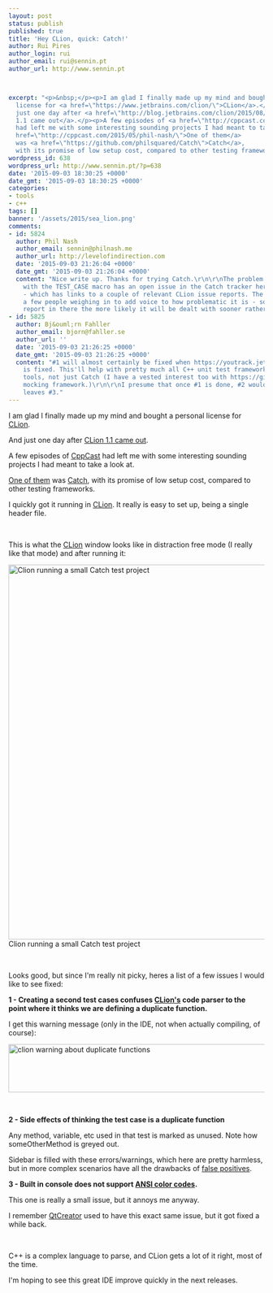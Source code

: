 ```yaml
---
layout: post
status: publish
published: true
title: 'Hey CLion, quick: Catch!'
author: Rui Pires
author_login: rui
author_email: rui@sennin.pt
author_url: http://www.sennin.pt



excerpt: "<p>&nbsp;</p><p>I am glad I finally made up my mind and bought a personal
  license for <a href=\"https://www.jetbrains.com/clion/\">CLion</a>.</p><p>And
  just one day after <a href=\"http://blog.jetbrains.com/clion/2015/08/clion-1-1-released/\">CLion
  1.1 came out</a>.</p><p>A few episodes of <a href=\"http://cppcast.com/\">CppCast</a>
  had left me with some interesting sounding projects I had meant to take a look at.</p><p><a
  href=\"http://cppcast.com/2015/05/phil-nash/\">One of them</a>
  was <a href=\"https://github.com/philsquared/Catch\">Catch</a>,
  with its promise of low setup cost, compared to other testing frameworks.</p>"
wordpress_id: 638
wordpress_url: http://www.sennin.pt/?p=638
date: '2015-09-03 18:30:25 +0000'
date_gmt: '2015-09-03 18:30:25 +0000'
categories:
- tools
- c++
tags: []
banner: '/assets/2015/sea_lion.png'
comments:
- id: 5824
  author: Phil Nash
  author_email: sennin@philnash.me
  author_url: http://levelofindirection.com
  date: '2015-09-03 21:26:04 +0000'
  date_gmt: '2015-09-03 21:26:04 +0000'
  content: "Nice write up. Thanks for trying Catch.\r\n\r\nThe problem you're seeing
    with the TEST_CASE macro has an open issue in the Catch tracker here: https://github.com/philsquared/Catch/issues/484
    - which has links to a couple of relevant CLion issue reports. The first one has
    a few people weighing in to add voice to how problematic it is - so the more people
    report in there the more likely it will be dealt with sooner rather than later!\r\n\r\nRegards,\r\n\r\n[)o\r\nIhIL.."
- id: 5825
  author: Bj&ouml;rn Fahller
  author_email: bjorn@fahller.se
  author_url: ''
  date: '2015-09-03 21:26:25 +0000'
  date_gmt: '2015-09-03 21:26:25 +0000'
  content: "#1 will almost certainly be fixed when https://youtrack.jetbrains.com/issue/CPP-2801
    is fixed. This'll help with pretty much all C++ unit test frameworks and similar
    tools, not just Catch (I have a vested interest too with https://github.com/rollbear/trompeloeil
    mocking framework.)\r\n\r\nI presume that once #1 is done, #2 would go as well.\r\n\r\nThis
    leaves #3."
---
```

<p>I am glad I finally made up my mind and bought a personal license for <a href="https://www.jetbrains.com/clion/">CLion</a>.</p>
<p>And just one day after <a href="http://blog.jetbrains.com/clion/2015/08/clion-1-1-released/">CLion 1.1 came out</a>.</p>
<p>A few episodes of <a href="http://cppcast.com/">CppCast</a> had left me with some interesting sounding projects I had meant to take a look at.</p>
<p><a href="http://cppcast.com/2015/05/phil-nash/">One of them</a> was <a href="https://github.com/philsquared/Catch">Catch</a>, with its promise of low setup cost, compared to other testing frameworks.<a id="more"></a><a id="more-638"></a></p>
<p>I quickly got it running in <a href="https://www.jetbrains.com/clion/">CLion</a>. It really is easy to set up, being a single header file.</p>
<p>&nbsp;</p>
<p>This is what the <a href="https://www.jetbrains.com/clion/">CLion</a> window looks like in distraction free mode (I really like that mode) and after running it:</p>
<p><img src="{{ site.baseurl }}/assets/2015/clion_and_catch.png" alt="Clion running a small Catch test project" width="598" height="738" /><br/> Clion running a small Catch test project</p>
<p>&nbsp;</p>
<p>Looks good, but since I'm really nit picky, heres a list of a few issues I would like to see fixed:</p>
<p><strong>1 - Creating a second test cases confuses <a href="https://www.jetbrains.com/clion/">CLion's</a> code parser to the point where it thinks we are defining a duplicate function.</strong></p>
<p>I get this warning message (only in the IDE, not when actually compiling, of course):</p>
<p><img src="{{ site.baseurl }}/assets/2015/clion_warning_1.png" alt="clion warning about duplicate functions" width="506" height="95" /></p>
<p>&nbsp;</p>
<p><strong>2 - Side effects of thinking the test case is a duplicate function</strong></p>
<p>Any method, variable, etc used in that test is marked as unused. Note how someOtherMethod is greyed out.</p>
<p>Sidebar is filled with these errors/warnings, which here are pretty harmless, but in more complex scenarios have all the drawbacks of <a href="https://en.wikipedia.org/wiki/False_positives_and_false_negatives#False_positive_error">false positives</a>.</p>
<p><strong>3 - Built in console does not support <a href="https://en.wikipedia.org/wiki/ANSI_escape_code">ANSI color codes</a>.</strong></p>
<p>This one is really a small issue, but it annoys me anyway.</p>
<p>I remember <a href="http://www.qt.io/ide/">QtCreator</a> used to have this exact same issue, but it got fixed a while back.</p>
<p>&nbsp;</p>
<p>C++ is a complex language to parse, and CLion gets a lot of it&nbsp;right, most of the time.</p>
<p>I'm hoping to see this great IDE improve quickly in the next releases.</p>
